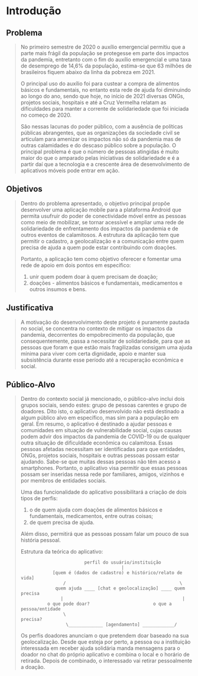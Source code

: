 # Introdução

## Problema
> No primeiro semestre de 2020 o auxílio emergencial permitiu que a parte mais frágil da população se protegesse em parte dos 
> impactos da pandemia, entretanto com o fim do auxílio emergencial e uma taxa de desemprego de 14,6% da população, estima-se 
> que 63 milhões de brasileiros fiquem abaixo da linha da pobreza em 2021. 
>  
> O principal uso do auxílio foi para custear a compra de alimentos básicos e fundamentais, no entanto esta rede de ajuda foi 
> diminuindo ao longo do ano, sendo que hoje, no início de 2021 diversas ONGs, projetos sociais, hospitais e até a Cruz Vermelha 
> relatam as dificuldades para manter a corrente de solidariedade que foi iniciada no começo de 2020.
>
> São nessas lacunas do poder público, com a ausência de políticas públicas abrangentes, que as organizações da sociedade civil 
> se articulam para amenizar os impactos não só da pandemia mas de outras calamidades e do descaso público sobre a população. 
> O principal problema é que o número de pessoas atingidas é muito maior do que o amparado pelas iniciativas de solidariedade e 
> é a partir daí que a tecnologia e a crescente área de desenvolvimento de aplicativos móveis pode entrar em ação.

## Objetivos

> Dentro do problema apresentado, o objetivo principal propõe desenvolver uma aplicação mobile para a plataforma Android que 
> permita usufruir do poder de conectividade móvel entre as pessoas como meio de mobilizar, se tornar acessível e ampliar uma 
> rede de solidariedade de enfrentamento dos impactos da pandemia e de outros eventos de calamitosos. A estrutura da aplicação 
> tem que permitir o cadastro, a geolocalização e a comunicação entre quem precisa de ajuda a quem pode estar contribuindo 
> com doações.
> 
> Portanto, a aplicação tem como objetivo oferecer e fomentar uma rede de apoio em dois pontos em específico: 
> 1) unir quem podem doar à quem precisam de doação;
> 2) doações - alimentos básicos e fundamentais, medicamentos e outros insumos e bens.

## Justificativa

> A motivação do desenvolvimento deste projeto é puramente pautada no social, se concentra no contexto de mitigar os impactos 
> da pandemia, decorrentes do empobrecimento da população, que consequentemente, passa a necessitar de solidariedade, para que 
> as pessoas que foram e que estão mais fragilizadas consigam uma ajuda mínima para viver com certa dignidade, apoio e manter 
> sua subsistência durante esse período até a recuperação econômica e social.

## Público-Alvo

> Dentro do contexto social já mencionado, o público-alvo inclui dois grupos sociais, sendo estes: grupo de pessoas carentes 
> e grupo de doadores. Dito isto, o aplicativo desenvolvido não está destinado a algum público alvo em específico, mas sim 
> para a população em geral. Em resumo, o aplicativo é destinado a ajudar pessoas e comunidades em situação de vulnerabilidade 
> social, cujas causas podem advir dos impactos da pandemia de COVID-19 ou de qualquer outra situação de dificuldade econômica 
> ou calamitosa. Essas pessoas afetadas necessitam ser identificadas para que entidades, ONGs, projetos sociais, hospitais e 
> outras pessoas possam estar ajudando. Sabe-se que muitas dessas pessoas não têm acesso a smartphones. Portanto, o aplicativo 
> visa permitir que essas pessoas possam ser inseridas nessa rede por familiares, amigos, vizinhos e por membros de entidades 
> sociais.
> 
> Uma das funcionalidade do aplicativo possibilitará a criação de dois tipos de perfis: 
> 1) o de quem ajuda com doações de alimentos básicos e fundamentais, medicamentos, entre outras coisas; 
> 2) de quem precisa de ajuda.
> 
> Além disso, permitirá que as pessoas possam falar um pouco de sua história pessoal.
>
> Estrutura da teórica do aplicativo:
>             
>                             perfil do usuário/instituição
>                                           |
>                 [quem é (dados de cadastro) e histórico/relato de vida]
>                     /                                           \
>	               quem ajuda ____ [chat e geolocalização] ____ quem precisa
>                    |                                             |
>               o que pode doar?                        o que a pessoa/entidade 
>                     \                                        precisa? 
>                      \_____________ [agendamento] ____________/ 
>
> Os perfis doadores anunciam o que pretendem doar baseado na sua geolocalização. Desde que esteja por perto, a pessoa 
> ou a instituição interessada em receber ajuda solidária manda mensagens para o doador no chat do próprio aplicativo e 
> combina o local e o horário de retirada. Depois de combinado, o interessado vai retirar pessoalmente a doação.
